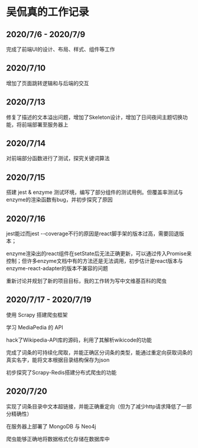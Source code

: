 # 吴侃真的工作记录

## 2020/7/6 - 2020/7/9

完成了前端UI的设计、布局、样式、组件等工作

## 2020/7/10

增加了页面跳转逻辑和与后端的交互

## 2020/7/13

修复了描述的文本溢出问题，增加了Skeleton设计，增加了日间夜间主题切换功能，将前端部署至服务器上

## 2020/7/14

对前端部分函数进行了测试，探究关键词算法

## 2020/7/15

搭建 jest & enzyme 测试环境，编写了部分组件的测试用例。但覆盖率测试与enzyme的渲染函数有bug，并初步探究了原因

## 2020/7/16

jest能过而jest --coverage不行的原因是react脚手架的版本过高，需要回退版本；

enzyme渲染出的react组件在setState后无法正确更新，可以通过传入Promise来控制；但许多enzyme文档中有的方法还是无法调用，初步估计是react版本与enzyme-react-adapter的版本不兼容的问题

重新讨论并规划了新的项目目标，我的工作转为写中文维基百科的爬虫

## 2020/7/17 - 2020/7/19

使用 Scrapy 搭建爬虫框架

学习 MediaPedia 的 API

hack了Wikipedia-API库的源码，利用了其解析wikicode的功能

完成了词条的可持续化爬取，并能正确区分词条的类型，能通过重定向获取词条的真实名字，能将文本根据目录结构保存为json

初步探究了Scrapy-Redis搭建分布式爬虫的功能

## 2020/7/20

实现了词条目录中文本超链接，并能正确重定向（但为了减少http请求降低了一部分精确性）

在服务器上部署了 MongoDB 与 Neo4j

爬虫能够正确地将数据格式化存储在数据库中
